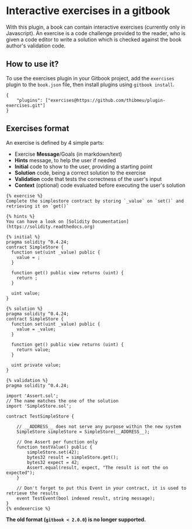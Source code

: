 Interactive exercises in a gitbook
==============

With this plugin, a book can contain interactive exercises (currently only in Javascript). An exercise is a code challenge provided to the reader, who is given a code editor to write a solution which is checked against the book author's validation code.

## How to use it?

To use the exercises plugin in your Gitbook project, add the `exercises` plugin to the `book.json` file, then install plugins using `gitbook install`.

```
{
    "plugins": ["exercises@https://github.com/thibmeu/plugin-exercises.git"]
}
```

## Exercises format

An exercise is defined by 4 simple parts:

* Exercise **Message**/Goals (in markdown/text)
* **Hints** message, to help the user if needed
* **Initial** code to show to the user, providing a starting point
* **Solution** code, being a correct solution to the exercise
* **Validation** code that tests the correctness of the user's input
* **Context** (optional) code evaluated before executing the user's solution

```solidity
{% exercise %}
Complete the simplestore contract by storing `_value` on `set()` and retrieving it on `get()`

{% hints %}
You can have a look on [Solidity Documentation](https://solidity.readthedocs.org)

{% initial %}
pragma solidity ^0.4.24;
contract SimpleStore {
  function set(uint _value) public {
    value = ;
  }

  function get() public view returns (uint) {
    return ;
  }

  uint value;
}

{% solution %}
pragma solidity ^0.4.24;
contract SimpleStore {
  function set(uint _value) public {
    value = _value;
  }

  function get() public view returns (uint) {
    return value;
  }

  uint private value;
}

{% validation %}
pragma solidity ^0.4.24;

import 'Assert.sol';
// The name matches the one of the solution
import 'SimpleStore.sol';

contract TestSimpleStore {

    // __ADDRESS__ does not serve any purpose within the new system
    SimpleStore simpleStore = SimpleStore(__ADDRESS__);

    // One Assert per function only
    function testValue() public {
        simpleStore.set(42);
        bytes32 result = simpleStore.get();
        bytes32 expect = 42;
        Assert.equal(result, expect, "The result is not the on expected");
    }

    // Don't forget to put this Event in your contract, it is used to retrieve the results
    event TestEvent(bool indexed result, string message);
}
{% endexercise %}
```

**The old format (`gitbook < 2.0.0`) is no longer supported.**
